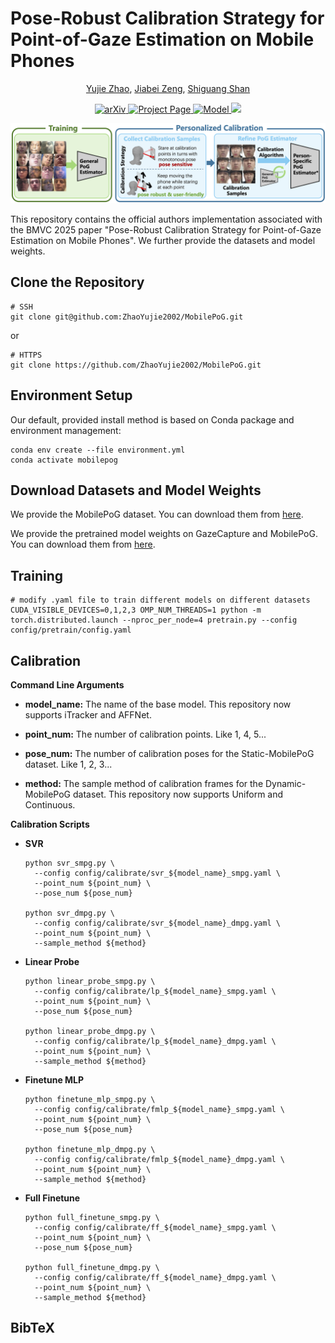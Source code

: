 

# Pose-Robust Calibration Strategy for Point-of-Gaze Estimation on Mobile Phones

<!--[Yujie Zhao](https://github.com/ZhaoYujie2002), [Jiabei Zeng](https://scholar.google.com/citations?user=N9elZDYAAAAJ&hl=zh-CN), [Shiguang Shan](https://scholar.google.com.hk/citations?user=Vkzd7MIAAAAJ&hl=en)<br>
-->
<div align="center">
  <p>
    <a href="https://github.com/ZhaoYujie2002">Yujie Zhao</a>,
    <a href="https://scholar.google.com/citations?user=N9elZDYAAAAJ&hl=zh-CN">Jiabei Zeng</a>,
    <a href="https://scholar.google.com.hk/citations?user=Vkzd7MIAAAAJ&hl=en">Shiguang Shan</a>
  </p>
</div>
<div align="center">
<!--
<a href="https://jytime.github.io/data/VGGT_CVPR25.pdf" target="_blank" rel="noopener noreferrer">
  <img src="https://img.shields.io/badge/Paper-VGGT" alt="Paper PDF">
</a>
-->
<a href="">
  <img src="https://img.shields.io/badge/arXiv- -b31b1b" alt="arXiv">
</a>
<a href="https://mobile-pog.github.io/">
  <img src="https://img.shields.io/badge/Project_Page-MobilePoG-green" alt="Project Page">
</a>
<a href="https://drive.google.com/drive/folders/1grBOkbJAagurywGrlmcRDuCQ0F-_1vAR?usp=sharing">
  <img src="https://img.shields.io/badge/Google_Drive-Model_Weights-blue" alt="Model">
</a>
<a href="https://huggingface.co/datasets/HomieZ/MobilePoG">
    <img src='https://img.shields.io/badge/%F0%9F%A4%97%20Hugging%20Face-Dataset-blue'>
</a>
</div>

<p align="center">
    <img src="assets/new_teaser_v2.png" alt="Teaser" width="1000" style="center" />
</p>

This repository contains the official authors implementation associated with the BMVC 2025 paper "Pose-Robust Calibration Strategy for Point-of-Gaze Estimation on Mobile Phones". We further provide the datasets and model weights. 

## Clone the Repository

```shell
# SSH
git clone git@github.com:ZhaoYujie2002/MobilePoG.git
```
or
```shell
# HTTPS
git clone https://github.com/ZhaoYujie2002/MobilePoG.git
```

## Environment Setup

Our default, provided install method is based on Conda package and environment management:

```shell
conda env create --file environment.yml
conda activate mobilepog
```

## Download Datasets and Model Weights  
We provide the MobilePoG dataset. You can download them from [here](https://huggingface.co/datasets/HomieZ/MobilePoG).

We provide the pretrained model weights on GazeCapture and MobilePoG. You can download them from [here](https://drive.google.com/drive/folders/1grBOkbJAagurywGrlmcRDuCQ0F-_1vAR?usp=sharing).

## Training
```shell
# modify .yaml file to train different models on different datasets
CUDA_VISIBLE_DEVICES=0,1,2,3 OMP_NUM_THREADS=1 python -m torch.distributed.launch --nproc_per_node=4 pretrain.py --config config/pretrain/config.yaml
```

## Calibration

**Command Line Arguments**

- **model_name:** The name of the base model. This repository now supports iTracker and AFFNet.

- **point_num:** The number of calibration points. Like 1, 4, 5...

- **pose_num:** The number of calibration poses for the Static-MobilePoG dataset. Like 1, 2, 3...

- **method:** The sample method of calibration frames for the Dynamic-MobilePoG dataset. This repository now supports Uniform and Continuous.


**Calibration Scripts**
- **SVR**

  ```shell
  python svr_smpg.py \
  	--config config/calibrate/svr_${model_name}_smpg.yaml \
  	--point_num ${point_num} \
  	--pose_num ${pose_num}
  
  python svr_dmpg.py \
  	--config config/calibrate/svr_${model_name}_dmpg.yaml \
  	--point_num ${point_num} \
  	--sample_method ${method}
  ```

- **Linear Probe**

  ```shell
  python linear_probe_smpg.py \
  	--config config/calibrate/lp_${model_name}_smpg.yaml \
  	--point_num ${point_num} \
  	--pose_num ${pose_num}
  
  python linear_probe_dmpg.py \
  	--config config/calibrate/lp_${model_name}_dmpg.yaml \
  	--point_num ${point_num} \
  	--sample_method ${method}
  ```

- **Finetune MLP**

  ```shell
  python finetune_mlp_smpg.py \
  	--config config/calibrate/fmlp_${model_name}_smpg.yaml \
  	--point_num ${point_num} \
  	--pose_num ${pose_num}
  
  python finetune_mlp_dmpg.py \
  	--config config/calibrate/fmlp_${model_name}_dmpg.yaml \
  	--point_num ${point_num} \
  	--sample_method ${method}
  ```

- **Full Finetune**

  ```shell
  python full_finetune_smpg.py \
  	--config config/calibrate/ff_${model_name}_smpg.yaml \
  	--point_num ${point_num} \
  	--pose_num ${pose_num}
  
  python full_finetune_dmpg.py \
  	--config config/calibrate/ff_${model_name}_dmpg.yaml \
  	--point_num ${point_num} \
  	--sample_method ${method}
  ```

<section class="section" id="BibTeX">
  <div class="container is-max-desktop content">
    <h2 class="title">BibTeX</h2>
    <pre><code>
    </code></pre>
  </div>
</section>
